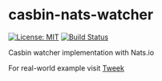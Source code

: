# casbin-nats-watcher

[![License: MIT](https://img.shields.io/badge/License-MIT-yellow.svg)](https://opensource.org/licenses/MIT)
[![Build Status](https://travis-ci.org/Soluto/casbin-nats-watcher.svg?branch=master)](https://travis-ci.org/Soluto/casbin-nats-watcher)

Casbin watcher implementation with Nats.io

For real-world example visit [Tweek](https://github.com/Soluto/tweek)